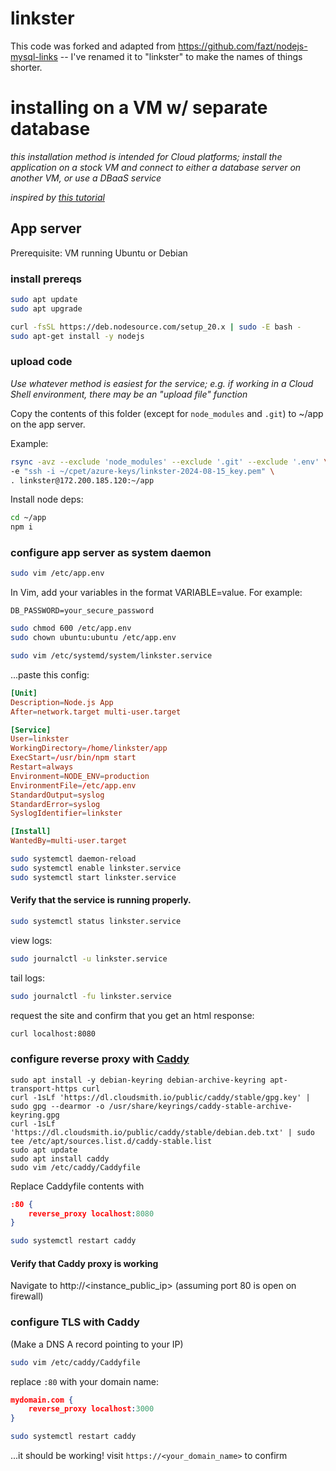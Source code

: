 # linkster
This code was forked and adapted from https://github.com/fazt/nodejs-mysql-links -- I've renamed it to "linkster" to make the names of things shorter.

# installing on a VM w/ separate database
_this installation method is intended for Cloud platforms; install the application on a stock VM and connect to either a database server on another VM, or use a DBaaS service_

_inspired by [this tutorial](https://www.sammeechward.com/deploying-full-stack-js-to-aws-ec2)_

## App server
Prerequisite: VM running Ubuntu or Debian

### install prereqs
```sh
sudo apt update
sudo apt upgrade

curl -fsSL https://deb.nodesource.com/setup_20.x | sudo -E bash -
sudo apt-get install -y nodejs
```

### upload code
_Use whatever method is easiest for the service; e.g. if working in a Cloud Shell environment, there may be an "upload file" function_

Copy the contents of this folder (except for `node_modules` and `.git`) to ~/app on the app server.

Example:
```sh
rsync -avz --exclude 'node_modules' --exclude '.git' --exclude '.env' \
-e "ssh -i ~/cpet/azure-keys/linkster-2024-08-15_key.pem" \
. linkster@172.200.185.120:~/app
```

Install node deps:
```sh
cd ~/app
npm i
```

### configure app server as system daemon

```sh
sudo vim /etc/app.env
```

In Vim, add your variables in the format VARIABLE=value. For example:

`DB_PASSWORD=your_secure_password`

```sh
sudo chmod 600 /etc/app.env
sudo chown ubuntu:ubuntu /etc/app.env
```

```sh
sudo vim /etc/systemd/system/linkster.service
```
...paste this config:

```toml
[Unit]
Description=Node.js App
After=network.target multi-user.target

[Service]
User=linkster
WorkingDirectory=/home/linkster/app
ExecStart=/usr/bin/npm start
Restart=always
Environment=NODE_ENV=production
EnvironmentFile=/etc/app.env
StandardOutput=syslog
StandardError=syslog
SyslogIdentifier=linkster

[Install]
WantedBy=multi-user.target
```

```sh
sudo systemctl daemon-reload
sudo systemctl enable linkster.service
sudo systemctl start linkster.service
```

#### Verify that the service is running properly.
```sh
sudo systemctl status linkster.service
```

view logs:
```sh
sudo journalctl -u linkster.service
```

tail logs:
```sh
sudo journalctl -fu linkster.service
```

request the site and confirm that you get an html response:
```sh
curl localhost:8080
```

### configure reverse proxy with [Caddy](https://caddyserver.com/docs/install)
```
sudo apt install -y debian-keyring debian-archive-keyring apt-transport-https curl
curl -1sLf 'https://dl.cloudsmith.io/public/caddy/stable/gpg.key' | sudo gpg --dearmor -o /usr/share/keyrings/caddy-stable-archive-keyring.gpg
curl -1sLf 'https://dl.cloudsmith.io/public/caddy/stable/debian.deb.txt' | sudo tee /etc/apt/sources.list.d/caddy-stable.list
sudo apt update
sudo apt install caddy
sudo vim /etc/caddy/Caddyfile
```

Replace Caddyfile contents with
```json
:80 {
    reverse_proxy localhost:8080
}
```

```sh
sudo systemctl restart caddy
```

#### Verify that Caddy proxy is working
Navigate to http://<instance_public_ip> (assuming port 80 is open on firewall)

### configure TLS with Caddy
(Make a DNS A record pointing to your IP)

```sh
sudo vim /etc/caddy/Caddyfile
```

replace `:80` with your domain name:

```json
mydomain.com {
    reverse_proxy localhost:3000
}
```

```sh
sudo systemctl restart caddy
```

...it should be working! visit `https://<your_domain_name>` to confirm